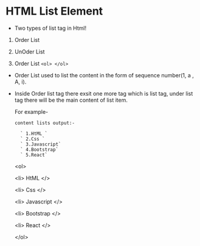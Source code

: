 # HTML List Element

* Two types of list tag in Html!

1. Order List
2. UnOder List

1. Order List `<ol> </ol>`
 
 - Order List used to list the content in the form of sequence number(1, a , A, i).
 
 - Inside Order list tag there exsit one more tag which is list tag, 
    under list tag there will be the main content of list item.
    
    For example-
    
       content lists output:- 
       
         ` 1.HtML `
         ` 2.Css `
         ` 3.Javascript`
         ` 4.Bootstrap`
         ` 5.React`
  
     &lt;ol&gt; 
     
    &lt;li&gt;  HtML  &lt;/&gt;
     
    &lt;li&gt;  Css  &lt;/&gt;
    
    &lt;li&gt;  Javascript  &lt;/&gt;
    
    &lt;li&gt;  Bootstrap &lt;/&gt;
    
    &lt;li&gt;  React  &lt;/&gt;
     
     &lt;/ol&gt;
